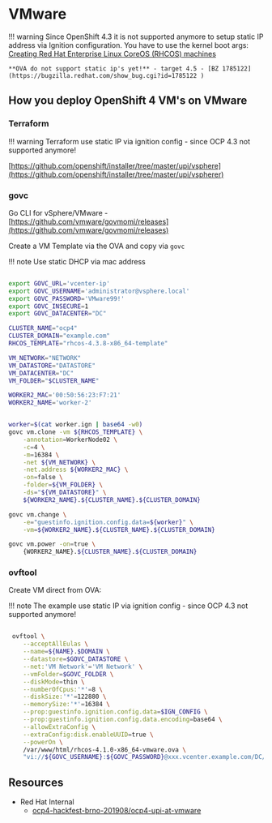# VMware


!!! warning
    Since OpenShift 4.3 it is not supported anymore to setup static IP address via Ignition configuration. You have to use the kernel boot args: [Creating Red Hat Enterprise Linux CoreOS \(RHCOS\) machines](https://docs.openshift.com/container-platform/4.3/installing/installing_bare_metal/installing-bare-metal.html#creating-machines-bare-metal)

    **OVA do not support static ip's yet!** - target 4.5 - [BZ 1785122](https://bugzilla.redhat.com/show_bug.cgi?id=1785122 )



## How you deploy OpenShift 4 VM's on VMware

### Terraform

!!! warning
    Terraform use static IP via ignition config - since OCP 4.3 not supported anymore!

[https://github.com/openshift/installer/tree/master/upi/vsphere](https://github.com/openshift/installer/tree/master/upi/vspherer)

### govc

Go CLI for vSphere/VMware - [https://github.com/vmware/govmomi/releases](https://github.com/vmware/govmomi/releases)

Create a VM Template via the OVA and copy via `govc`

!!! note
    Use static DHCP via mac address 

```bash

export GOVC_URL='vcenter-ip'
export GOVC_USERNAME='administrator@vsphere.local'
export GOVC_PASSWORD='VMware99!'
export GOVC_INSECURE=1
export GOVC_DATACENTER="DC"

CLUSTER_NAME="ocp4"
CLUSTER_DOMAIN="example.com"
RHCOS_TEMPLATE="rhcos-4.3.8-x86_64-template"

VM_NETWORK="NETWORK"
VM_DATASTORE="DATASTORE"
VM_DATACENTER="DC"
VM_FOLDER="$CLUSTER_NAME"

WORKER2_MAC='00:50:56:23:F7:21'
WORKER2_NAME='worker-2'


worker=$(cat worker.ign | base64 -w0)
govc vm.clone -vm ${RHCOS_TEMPLATE} \
    -annotation=WorkerNode02 \
    -c=4 \
    -m=16384 \
    -net ${VM_NETWORK} \
    -net.address ${WORKER2_MAC} \
    -on=false \
    -folder=${VM_FOLDER} \
    -ds="${VM_DATASTORE}" \
    ${WORKER2_NAME}.${CLUSTER_NAME}.${CLUSTER_DOMAIN}

govc vm.change \
    -e="guestinfo.ignition.config.data=${worker}" \
    -vm=${WORKER2_NAME}.${CLUSTER_NAME}.${CLUSTER_DOMAIN}

govc vm.power -on=true \
    {WORKER2_NAME}.${CLUSTER_NAME}.${CLUSTER_DOMAIN}


```

### ovftool

Create VM direct from OVA:

!!! note 
    The example use static IP via ignition config - since OCP 4.3 not supported anymore!

```bash

 ovftool \
    --acceptAllEulas \
    --name=${NAME}.$DOMAIN \
    --datastore=$GOVC_DATASTORE \
    --net:'VM Network'='VM Network' \
    --vmFolder=$GOVC_FOLDER \
    --diskMode=thin \
    --numberOfCpus:'*'=8 \
    --diskSize:'*'=122880 \
    --memorySize:'*'=16384 \
    --prop:guestinfo.ignition.config.data=$IGN_CONFIG \
    --prop:guestinfo.ignition.config.data.encoding=base64 \
    --allowExtraConfig \
    --extraConfig:disk.enableUUID=true \
    --powerOn \
    /var/www/html/rhcos-4.1.0-x86_64-vmware.ova \
    "vi://${GOVC_USERNAME}:${GOVC_PASSWORD}@xxx.vcenter.example.com/DC/host/foo/Resources"
```


## Resources

* Red Hat Internal
    * [ocp4-hackfest-brno-201908/ocp4-upi-at-vmware](https://gitlab.consulting.redhat.com/ocp4-hackfest-brno-201908/ocp4-upi-at-vmware)